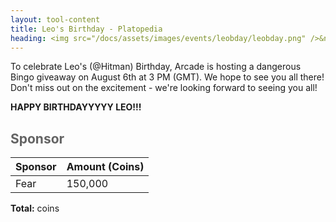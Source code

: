 ```yaml
---
layout: tool-content
title: Leo's Birthday - Platopedia
heading: <img src="/docs/assets/images/events/leobday/leobday.png" />&nbsp;Leo's Birthday
---
```


<style>
h2                    { color:#636363 !important }
h4                    { color:#008080 !important;font-size:var(--unit-text-B) !important }
.syotimer-cell__value { border-color:#636363 !important }
.syotimer-cell__unit  { color:#636363 }
</style>

<div class="linebreak"></div>

<div class="content-image" data-url="/docs/assets/images/events/leobday/leobday.png" data-width="600px" data-label=""></div>

To celebrate Leo's (@Hitman) Birthday, Arcade is hosting a dangerous Bingo giveaway on August 6th at 3 PM (GMT). We hope to see you all there! Don't miss out on the excitement - we're looking forward to seeing you all!

<div class="linebreak"></div>

<div class="content-countdown text-center" data-datetime="2024-08-06T15:00:00+00:00"><b>HAPPY BIRTHDAYYYYY LEO!!!</b></div>

<div class="linebreak"></div>

## Sponsor

<table id="sponsors" class="table table-bordered">
    <thead>
        <tr>
            <th class="w-50">Sponsor</th>
            <th class="w-50">Amount (Coins)</th>
        </tr>
    </thead>
    <tbody>
        <tr>
            <td>Fear</td>
            <td>150,000</td>
        </tr>
    </tbody>
</table>

<div class="linebreak"></div>

<p class="text-center"><b>Total:</b> <span class="content-custom" data-code="$('#sponsors tbody tr td:nth-child(2)').total()"></span> coins</p>

<div class="linebreak"></div>
